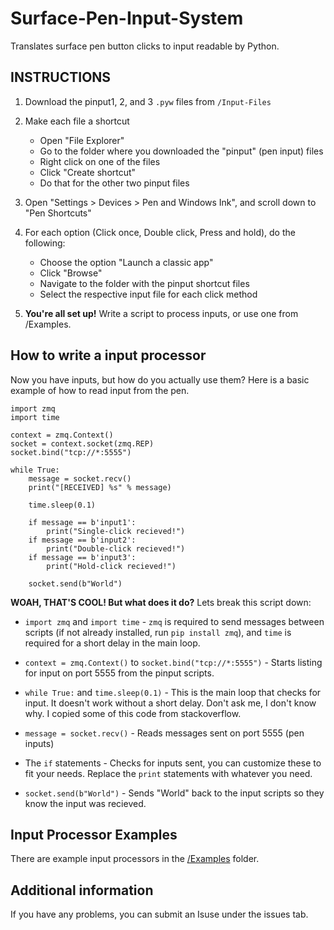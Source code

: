 # Surface-Pen-Input-System
Translates surface pen button clicks to input readable by Python.

## INSTRUCTIONS
1. Download the pinput1, 2, and 3 ```.pyw``` files from ```/Input-Files```

2. Make each file a shortcut
   - Open "File Explorer"
   - Go to the folder where you downloaded the "pinput" (pen input) files
   - Right click on one of the files
   - Click "Create shortcut"
   - Do that for the other two pinput files

3. Open "Settings > Devices > Pen and Windows Ink", and scroll down to "Pen Shortcuts"

4. For each option (Click once, Double click, Press and hold), do the following:
   - Choose the option "Launch a classic app"
   - Click "Browse"
   - Navigate to the folder with the pinput shortcut files
   - Select the respective input file for each click method

5. **You're all set up!** Write a script to process inputs, or use one from /Examples.

## How to write a input processor
Now you have inputs, but how do you actually use them? Here is a basic example of how to read input from the pen.
```
import zmq
import time

context = zmq.Context()
socket = context.socket(zmq.REP)
socket.bind("tcp://*:5555")

while True:
    message = socket.recv()
    print("[RECEIVED] %s" % message)

    time.sleep(0.1)

    if message == b'input1':
        print("Single-click recieved!")
    if message == b'input2':
        print("Double-click recieved!")
    if message == b'input3':
        print("Hold-click recieved!")

    socket.send(b"World")
```
**WOAH, THAT'S COOL! But what does it do?** Lets break this script down:
 - ```import zmq``` and ```import time``` - ```zmq``` is required to send messages between scripts (if not already installed, run ```pip install zmq```), and ```time``` is required for a short delay in the main loop.
  
 - ```context = zmq.Context()``` to ```socket.bind("tcp://*:5555")``` - Starts listing for input on port 5555 from the pinput scripts.
  
 - ```while True:``` and ```time.sleep(0.1)``` - This is the main loop that checks for input. It doesn't work without a short delay. Don't ask me, I don't know why. I copied some of this code from stackoverflow.

 - ```message = socket.recv()``` - Reads messages sent on port 5555 (pen inputs)

 - The ```if``` statements - Checks for inputs sent, you can customize these to fit your needs. Replace the ```print``` statements with whatever you need.

 - ```socket.send(b"World")``` - Sends "World" back to the input scripts so they know the input was recieved.

## Input Processor Examples
There are example input processors in the [/Examples](https://github.com/Zbomb2000/Surface-Pen-Input-System/tree/main/Examples) folder.

## Additional information
If you have any problems, you can submit an Isuse under the issues tab.
